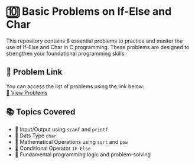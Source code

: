 # 🔟 Basic Problems on If-Else and Char

This repository contains 8 essential problems to practice and master the use of If-Else and Char in C programming. These problems are designed to strengthen your foundational programming skills.

## 📂 **Problem Link**

You can access the list of problems using the link below:  
[📄 View Problems](https://docs.google.com/document/d/1F_dDn9Y0x0MxNxwuQGy_cKZyPbxplkdb_1y0ZwjdctQ/edit?tab=t.0)

## 📚 **Topics Covered**

- 📌 Input/Output using `scanf` and `printf`
- 📌 Dats Type `char`
- 📌 Mathematical Operations using `sqrt` and `pow`
- 📌 Conditional Operator  `IF-Else`
- 📌 Fundamental programming logic and problem-solving
